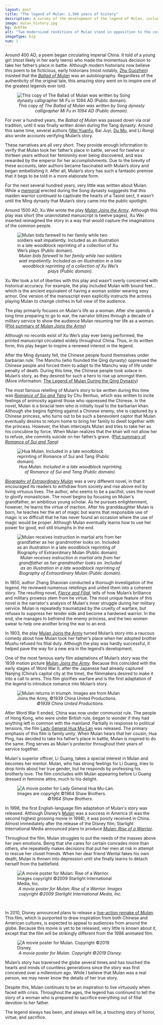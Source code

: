 ```yaml
---
layout: post
title: "The legend of Mulan: 1,500 years of history"
description: A survey of the development of the legend of Mulan, including a history of the various retellings that have been written over the past 1,500 years.
image: mulan_history.jpg
bg: 8c6f4e
alt: "Two modernized renditions of Mulan stand in opposition to the cover of the Qing dynasty novel <a href='/pages/qing/fierce_and_filial'>Fierce and Filial</a>. Image credit: Stella Su."
imageType: big
num: 1
---
```


Around 400 AD, a poem began circulating imperial China. It told of a young girl (most likely in her early teens) who made the momentous decision to take her father’s place in battle. Although modern historians now believe this poem to be ficticious, early historians (most notably, [Zhu Guozhen](/pages/ming/women_generals)) insisted that the *[Ballad of Mulan](/pages/northern_wei/ballad_of_mulan)* was an autobiography. Regardless of the authenticity of the original tale, this amazing story went on to inspire one of the greatest legends ever told.

<figure  class="float left" style="max-width: 450px;" >
	<img class="fillimg" style="max-width: 450px;" src="/assets/images/articles/ballad_of_mulan_song_dynasty_mu_fu.jpg" alt="This copy of The Ballad of Mulan was written by Song dynasty calligrapher Mi Fu in 1094 AD (Public domain)." />
	<figcaption style="text-align: center;"><i>This copy of The Ballad of Mulan was written by Song dynasty calligrapher Mi Fu in 1094 AD (Public domain).</i></figcaption>
</figure>

For over a hundred years, the *Ballad of Mulan* was passed down via oral tradition, until it was finally written down during the Tang dynasty. Around this same time, several authors ([Wei Yuanfu](/pages/tang/song_of_mulan), Bai Juyi, [Du Mu](/pages/tang/mulan_temple), and Li Rong) also wrote accounts verifying Mulan’s story.

These narratives are all very short. They provide enough information to verify that Mulan took her father’s place in battle, served for twelve or thirteen years without her femininity ever being discovered, and was rewarded by the emperor for her accomplishments. Due to the brevity of these accounts, later authors became fascinated with Mulan’s story and began embellishing it. After all, Mulan’s story has such a fantastic premise that it begs to be told in a more elaborate form.

For the next several hundred years, very little was written about Mulan. While a [memorial](/pages/yuan/memorial_filial_general) erected during the Song dynasty sugggests that this maiden warrior continued to captivate the hearts of a Taoist sect, it wasn’t until the Ming dynasty that Mulan’s story came into the public spotlight.

Around 1500 AD, Xu Wei wrote the play *[Mulan Joins the Army](/pages/ming/mulan_joins_the_army_xu_wei)*. Although this play was short (the unannotated manuscript is twelve pages), Xu Wei inserted reimagined the story in a way that would capture the imaginations of the common people.

<figure  class="float right" style="max-width: 350px;" >
	<img  class="fillimg" style="max-width: 350px;" src="/assets/images/articles/mulan_bids_farewell_to_her_family_while_two_soldiers_wait_impatiently.jpg" alt="Mulan bids farewell to her family while two soldiers wait impatiently. Included as an illustration in a late woodblock reprinting of a collection of Xu Wei’s plays (Public domain)." />
	<figcaption style="text-align: center;"><i>Mulan bids farewell to her family while two soldiers wait impatiently. Included as an illustration in a late woodblock reprinting of a collection of Xu Wei’s plays (Public domain).</i></figcaption>
</figure>

Xu Wei took a lot of liberties with this play and wasn’t overly concerned with historical accuracy. For example, the play included Mulan with bound feet… which is the ancient equivalent of having a woman soldier wearing sexy armor. One version of the manuscript even explicitly instructs the actress playing Mulan to change clothes in full view of the audience.

The play primarily focuses on Mulan's life as a woman. After she spends a long time preparing to go to war, the narrator blitzes through a decade of military service to show the audience Mulan resuming her life as a woman. ([Plot summary of *Mulan Joins the Army*](/pages/ming/mulan_joins_the_army_xu_wei))

Although no records exist of Xu Wei’s play ever being performed, the printed manuscript circulated widely throughout China. Thus, in its written form, this play began to inspire a renewed interest in the legend.

After the Ming dynasty fell, the Chinese people found themselves under barbarian rule. The Manchu (who founded the Qing dynasty) oppressed the Chinese people and forced them to adapt to the Manchu way of life under penalty of death. During this time, the Chinese people took solace in Mulan’s story, as they desired for such a hero to rise up amongst them. (More information: [The Legend of Mulan During the Qing Dynasty](/pages/qing/legend_of_mulan_qing_dynasty))

The most famous retelling of Mulan’s story to be written during this time was *[Romance of Sui and Tang](/pages/qing/romance_of_sui_and_tang)* by Chu Renhuo, which was written to incite feelings of animosity against those who oppressed the Chinese. In the novel, Mulan is a biracial teen who is initially loyal to the barbarian khan. Although she begins fighting against a Chinese enemy, she is captured by a Chinese princess, who turns out to be such a benevolent captor that Mulan eventually desires to return home to bring her family to dwell together with the princess. However, the khan intercepts Mulan and tries to take her as his concubine by force. When Mulan realizes that the khan will not allow her to refuse, she commits suicide on her father’s grave. ([Plot summary of *Romance of Sui and Tang*](https://mulanbook.com/pages/qing/romance_of_sui_and_tang))

<figure  class="float left" style="max-width: 350px;" >
	<img  src="/assets/images/articles/hua_mulan_romance_of_sui_and_tang.jpg" alt="Hua Mulan. Included in a late woodblock reprinting of Romance of Sui and Tang (Public domain)." />
	<figcaption style="text-align: center;"><i>Hua Mulan. Included in a late woodblock reprinting of Romance of Sui and Tang (Public domain).</i></figcaption>
</figure>

*[Biography of Extraordinary Mulan](/pages/qing/biography_of_extraordinary_mulan)* was a very different novel, in that it encouraged its readers to withdraw from society and rise above evil by living virtuous lives. The author, who seems to be a pacifist, uses the novel to glorify monasticism. The novel begins by focusing on Mulan's grandfather, an ambitious young scholar. As he pursues enlightenment, however, he learns the virtue of inaction. After his granddaughter Mulan is born, he teaches her the art of magic but warns that responsible use of magic is so difficult that he has never found an occasion where the use of magic would be proper. Although Mulan eventually learns how to use her power for good, evil still triumphs in the end.

<figure  class="float right" style="max-width: 350px;" >
	<img  src="/assets/images/articles/mulan_training_martial_arts_grandfather_biography_of_extraordinary_mulan.png" alt="Mulan receives instruction in martial arts from her grandfather as her grandmother looks on. Included as an illustration in a late woodblock reprinting of Biography of Extraordinary Mulan (Public domain)." />
	<figcaption style="text-align: center;"><i>Mulan receives instruction in martial arts from her grandfather as her grandmother looks on. Included as an illustration in a late woodblock reprinting of Biography of Extraordinary Mulan (Public domain).</i></figcaption>
</figure>

In 1850, author Zhang Shaoxian conducted a thorough investigation of the legend. He reviewed numerous retellings and united them into a coherent story. The resulting novel, *[Fierce and Filial](/pages/qing/fierce_and_filial)*, tells of how Mulan’s brilliance and military prowess stem from he virtue. The most unique feature of this novel is the narrator's analysis of Mulan's inner struggle during her military service. Mulan is repeatedly traumatized by the cruelty of warfare, but refuses to suppress her tender side and become a hardened warrior. In the end, she manages to befriend the enemy princess, and the two women swear to help one another bring the war to an end.

In 1903, the play [Mulan Joins the Army](/qing/mulan_joins_the_army_1903) turned Mulan’s story into a raucous comedy about how Mulan took her father’s place when her adopted brother Mushu refused his filial duty. Although the play was hardly successful, it helped pave the way for a new era in the legend’s development.

One of the most famous early film adaptations of Mulan’s story was the 1939 motion picture *[Mulan Joins the Army](/pages/post_imperial/mulan_joins_the_army_1939_film)*. Because this coincided with the early stages of Word War II, after the Japanese had already captured Nanjing (China’s capital city at the time), the filmmakers desired to make it into a call to arms. This film glorifies warfare and is the first adaptation of the legend to introduce romance into Mulan’s story.

<figure  class="float left" style="max-width: 350px;" >
<img  src="/assets/images/articles/mulan_joins_the_army_1939_triumphant_return.jpg" alt="Mulan returns in triumph. Images are from Mulan Joins the Army, &copy;1939 China United Productions." />
<figcaption style="text-align: center;"><i>&copy;1939 China United Productions.</i></figcaption>
</figure>

After Word War II ended, China was now under communist rule. The people of Hong Kong, who were under British rule, began to wonder if they had anything left in common with the mainland. Partially in response to political tensions, the film [Lady General Hua Mu-Lan](/pages/post_imperial/lady_general_hua_mulan) was released. The primary emphasis of this film is family unity. When Mulan hears that her cousin, Hua Ping, has decided to take his father’s place in battle, Mulan is inspired to do the same. Ping serves as Mulan's protector throughout their years of service together.

Mulan's superior officer, Li Guang, takes a special interest in Mulan and becomes her mentor. Mulan, who has strong feelings for Li Guang, tries to drop hints about her true gender, but he responds by professing his brotherly love. The film concludes with Mulan appearing before Li Guang dressed in feminine attire, much to his delight.

<figure  class="float right" style="max-width: 350px;" >
	<img  src="/assets/images/articles/lady_general_hua_mulan_movie_poster.jpg" alt="A movie poster for Lady General Hua Mu-Lan. Images are copyright &copy;1964 Shaw Brothers." />
	<figcaption style="text-align: center;"><i>&copy;1964 Shaw Brothers.</i></figcaption>
</figure>

In 1998, the first English-language film adaptation of Mulan's story was released. Although Disney’s *[Mulan](/pages/post_imperial/disneys_mulan)* was a success in America (it was the second highest grossing movie in 1998), it was poorly received in China. Almost immediately after the release of the Disney film, Starlight International Media announced plans to produce *[Mulan: Rise of a Warrior](/pages/post_imperial/mulan_rise_of_a_warrior)*.

Throughout the film, Mulan struggles to put the needs of the masses above her own emotions. Being that she cares for certain comrades more than others, she repeatedly makes decisions that put her men at risk in attempt to rescue her closet friends. When her dear friend Wentai fakes his own death, Mulan is thrown into depression until she finally learns to detach herself from the battlefield.

<figure  class="float left" style="max-width: 350px;" >
	<img  src="/assets/images/articles/mulan_rise_of_a_warrior_movie_poster.jpg" alt="A movie poster for Mulan: Rise of a Warrior. Images copyright &copy;2009 Starlight International Media, Inc." />
	<figcaption style="text-align: center;"><i>A movie poster for Mulan: Rise of a Warrior. Images copyright &copy;2009 Starlight International Media, Inc.</i></figcaption>
</figure><br />

In 2010, Disney announced plans to release a [live-action remake of *Mulan*](/pages/post_imperial/disneys_live_action_mulan). This film, which is purported to draw inspiration from both Chinese and American cultures, is expected to appeal to audiences from around the globe. Because this movie is yet to be released, very little is known about it, except that the film will be strikingly different from the 1998 animated film.

<figure  class="float right" style="max-width: 350px;" >
	<img  src="/assets/images/articles/disneys_live_action_mulan_movie_poster.jpg" alt="A movie poster for Mulan. Copyright &copy;2019 Disney." />
	<figcaption style="text-align: center;"><i>A movie poster for Mulan. Copyright &copy;2019 Disney. </i></figcaption>
</figure>

Mulan’s story has traversed the globe several times and has touched the hearts and minds of countless generations since the story was first conceived over a millennium ago. While I believe that Mulan was a real person, we may never know the details of her true story.

Despite this, Mulan continues to be an inspiration to live virtuously when faced with crisis. Throughout the ages, the legend has continued to tell the story of a woman who is prepared to sacrifice everything out of filial devotion to her father.

The legend always has been, and always will be, a touching story of honor, virtue, and sacrifice.

<script type="text/javascript" src="/assets/js/float.js"></script>
